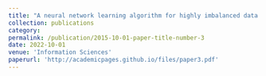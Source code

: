 ```yaml
---
title: "A neural network learning algorithm for highly imbalanced data classification"
collection: publications
category:
permalink: /publication/2015-10-01-paper-title-number-3
date: 2022-10-01
venue: 'Information Sciences'
paperurl: 'http://academicpages.github.io/files/paper3.pdf'
---
```

